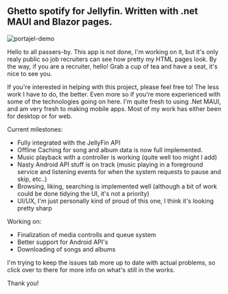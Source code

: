 ## Ghetto spotify for Jellyfin. Written with .net MAUI and Blazor pages. 

![portajel-demo](https://github.com/user-attachments/assets/74edaf76-2225-4fe0-820f-4a2c22022337)

Hello to all passers-by. This app is not done, I'm working on it, but it's only realy public so job recruiters can see how pretty my HTML pages look. By the way, if you are a recruiter, hello! Grab a cup of tea and have a seat, it's nice to see you. 

If you're interested in helping with this project, please feel free to! The less work I have to do, the better. Even more so if you're more experienced with some of the technologies going on here. I'm quite fresh to using .Net MAUI, and am very fresh to making mobile apps. Most of my work has either been for desktop or for web.


Current milestones: 
- Fully integrated with the JellyFin API
- Offline Caching for song and album data is now full implemented. 
- Music playback with a controller is working (quite well too might I add)
- Nasty Android API stuff is on track (music playing in a foreground service and listening events for when the system requests to pause and skip, etc..)
- Browsing, liking, searching is implemented well (although a bit of work could be done tidying the UI, it's not a priority)
- UI/UX, I'm just personally kind of proud of this one, I think it's looking pretty sharp

Working on: 
- Finalization of media controlls and queue system 
- Better support for Android API's
- Downloading of songs and albums

I'm trying to keep the issues tab more up to date with actual problems, so click over to there for more info on what's still in the works. 

Thank you! 
